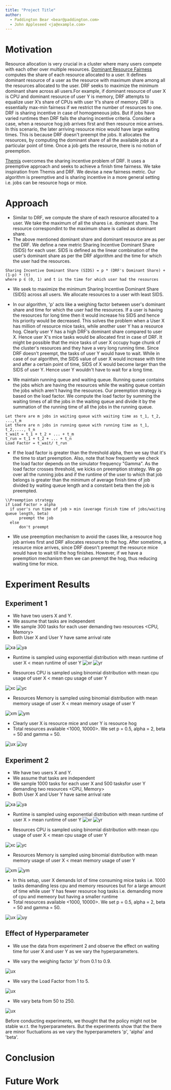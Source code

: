 ```yaml
---
title: "Project Title"
author:
  - Paddington Bear <bear@paddington.com>
  - John Appleseed <ja@example.com>
---
```


# Motivation
Resource allocation is very crucial in a cluster where many users compete with each other 
over multiple resources. [Dominant Resource Fairness](http://web.eecs.umich.edu/~mosharaf/Readings/DRF.pdf) computes the share of each resource
allocated to a user. It defines dominant resource of a user as the resource with maximum share among all the resources allocated to the user.
DRF seeks to maximize the minimum dominant share across all users.For example, if dominant resource of user X is CPU and dominant resource of user Y is  memory, DRF attempts to equalize user X’s share of CPUs with user Y’s share of memory. DRF is essentially max-min fairness if we restrict the number of resources to one.
DRF is sharing incentive in case of homogeneous jobs. But if jobs have varied runtimes then DRF fails the sharing incentive criteria. Consider a case, when a resource hog job arrives first and then resource mice arrives. In this scenario, the later arriving resource mice would have large waiting times. This is because DRF doesn't preempt the jobs. It allocates the resources, by computing the dominant share of all the available jobs at a particular point of time. Once a job gets the resource, there is no notion of preemption. 

[Themis](https://cs.nyu.edu/~apanda/classes/sp21/papers/themis.pdf) overcomes the sharing incentive problem of DRF. It uses a preemptive approach and seeks to achieve a finish time fairness. We take inspiration from Themis and DRF. We devise a new fairness metric. Our algorithm is preemptive and is sharing incentive in a more general setting i.e. jobs can be resource hogs or mice.  

# Approach

* Similar to DRF, we compute the share of each resource allocated to a user. We take the maximum of all the shares i.e. dominant share. The resource correspondint to the maximum share is called as dominant share.
* The above mentioned dominant share and dominant resource are as per the DRF. We define a new metric Sharing Incentive Dominant Share (SIDS) for each user. SIDS is defined as the linear combination of the user's dominant share as per the DRF algorithm and the time for which the user had the resources.  
```
Sharing Incentive Dominant Share (SIDS) = p * (DRF's Dominant Share) + (1-p) * (t)
where p ∈ (0, 1) and t is the time for which user had the resources
```
* We seek to maximize the minimum Sharing Incentive Dominant Share (SIDS) across all users. We allocate resources to a user with least SIDS. 

* In our algorithm, 'p' acts like a weighing factor between user's dominant share and time for which the user had the resources. If a user is having the resources for long time then it would increase his SIDS and hence his priority would be decreased. This solves the problem when a User X has million of resource mice tasks, while another user Y has a resource hog. Clearly user Y has a high DRF's dominant share compared to user X. Hence user X's mice tasks would be allocated first in case of DRF. It might be possible that the mice tasks of user X occupy huge chunk of the cluster's resources and they have a very long running time. Since DRF doesn't preempt, the tasks of user Y would have to wait. While in case of our algorithm, the SIDS value of user X would increase with time and after a certain point of time, SIDS of X would become larger than the SIDS of user Y. Hence user Y wouldn't have to wait for a long time.  

* We maintain running queue and waiting queue. Running queue contains the jobs which are having the resources while the waiting queue contain the jobs
which aren't having the resources. Our preemption strategy is based on the load factor. We compute the load factor by summing the waiting times of all the jobs in 
the waiting queue and divide it by the summation of the running time of all the jobs in the running queue.
```
Let there are m jobs in waiting queue with waiting time as t_1, t_2, ...,t_m
Let there are n jobs in running queue with running time as t_1, t_2,...., t_n 
t_wait = t_1 + t_2 + ... + t_m
t_run = t_1 + t_2 + ... + t_n
Load Factor = t_wait/ t_run 
```
* If the load factor is greater than the threshold alpha, then we say that it's the time to start preemption. Also, note that how frequently we check the load factor depends on the simulator frequency "Gamma". As the load factor crosses threshold, we kicks on preemption strategy. We go over all the running jobs and if the runtime of the user to which that job belongs is greater than the minimum of average finish time of job divided by waiting queue length and a constant beta then the job is preempted.
```
\\Preemption strategy
if Load Factor > alpha
  if user's run time of job > min (average finish time of jobs/waiting queue length, beta)
      preempt the job
  else
      don't preempt
```
* We use preemption mechanism to avoid the cases like, a resource hog job arrives first and DRF allocates resource to the hog. After sometime, a resource mice arrives, since DRF doesn't preempt the resource mice would have to wait till the hog finishes. However, if we have a preemption mechanism then we can preempt the 
hog, thus reducing waiting time for mice.

# Experiment Results

## Experiment 1
* We have two users X and Y.
* We assume that tasks are independent
* We sample 300 tasks for each user demanding two resources <CPU, Memory>
* Both User X and User Y have same arrival rate

![xa](https://github.com/neeraj71/final-project-report/blob/main/ny736-va2083/images/xa.png) ![ya](https://github.com/neeraj71/final-project-report/blob/main/ny736-va2083/images/ya.png)
* Runtime is sampled using exponential distribution with mean runtime of user X < mean runtime of user Y
![xr](https://github.com/neeraj71/final-project-report/blob/main/ny736-va2083/images/xr.png) ![yr](https://github.com/neeraj71/final-project-report/blob/main/ny736-va2083/images/yr.png)

* Resources CPU is sampled using binomial distribution with mean cpu usage of user X < mean cpu usage of user Y

![xc](https://github.com/neeraj71/final-project-report/blob/main/ny736-va2083/images/xc.png) ![yc](https://github.com/neeraj71/final-project-report/blob/main/ny736-va2083/images/yc.png)

* Resources Memory is sampled using binomial distribution with mean memory usage of user X < mean memory usage of user Y

![xm](https://github.com/neeraj71/final-project-report/blob/main/ny736-va2083/images/xm.png) ![ym](https://github.com/neeraj71/final-project-report/blob/main/ny736-va2083/images/ym.png)
* Clearly user X is resource mice and user Y is resource hog
* Total resources available <1000, 10000>. We set p = 0.5, alpha = 2, beta = 50 and gamma = 50.

![ux](https://github.com/neeraj71/final-project-report/blob/main/ny736-va2083/images/ux.png)  ![uy](https://github.com/neeraj71/final-project-report/blob/main/ny736-va2083/images/uy.png)

## Experiment 2
* We have two users X and Y.
* We assume that tasks are independent
* We sample 1000 tasks for each user X and 500 tasksfor user Y demanding two resources <CPU, Memory>
* Both User X and User Y have same arrival rate

![xa](https://github.com/neeraj71/final-project-report/blob/main/ny736-va2083/images/x2a.png) ![ya](https://github.com/neeraj71/final-project-report/blob/main/ny736-va2083/images/y2a.png)
* Runtime is sampled using exponential distribution with mean runtime of user X > mean runtime of user Y
![xr](https://github.com/neeraj71/final-project-report/blob/main/ny736-va2083/images/x2r.png) ![yr](https://github.com/neeraj71/final-project-report/blob/main/ny736-va2083/images/y2r.png)

* Resources CPU is sampled using binomial distribution with mean cpu usage of user X < mean cpu usage of user Y

![xc](https://github.com/neeraj71/final-project-report/blob/main/ny736-va2083/images/x2c.png) ![yc](https://github.com/neeraj71/final-project-report/blob/main/ny736-va2083/images/y2c.png)

* Resources Memory is sampled using binomial distribution with mean memory usage of user X < mean memory usage of user Y

![xm](https://github.com/neeraj71/final-project-report/blob/main/ny736-va2083/images/x2m.png) ![ym](https://github.com/neeraj71/final-project-report/blob/main/ny736-va2083/images/y2m.png)
* In this setup, user X demands lot of time consuming mice tasks i.e. 1000 tasks demanding less cpu and memory resources but for a large amount of time while user Y has fewer resource hog tasks i.e. demanding more of cpu and memeory but having a smaller runtime
* Total resources available <1000, 10000>. We set p = 0.5, alpha = 2, beta = 50 and gamma = 50.

![ux](https://github.com/neeraj71/final-project-report/blob/main/ny736-va2083/images/u2x.png)  ![uy](https://github.com/neeraj71/final-project-report/blob/main/ny736-va2083/images/u2y.png)

## Effect of Hyperparameter
* We use the data from experiment 2 and observe the effect on waiting time for user X and user Y as we vary the hyperparameters.

* We vary the weighing factor 'p' from 0.1 to 0.9. 

![ux](https://github.com/neeraj71/final-project-report/blob/main/ny736-va2083/images/p.png)

* We vary the Load Factor from 1 to 5.

![ux](https://github.com/neeraj71/final-project-report/blob/main/ny736-va2083/images/a.png)

* We vary beta from 50 to 250.

![ux](https://github.com/neeraj71/final-project-report/blob/main/ny736-va2083/images/b.png)

Before conducting experiments, we thought that the policy might not be stable w.r.t. the hyperparameters. But the experiments show that the there are minor fluctuations as we vary the hyperparameters 'p', 'alpha' and 'beta'. 

# Conclusion

# Future Work

